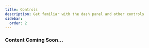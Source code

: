 ```yaml
---
title: Controls
description: Get familiar with the dash panel and other controls
sidebar:
  order: 2
---
```


### Content Coming Soon...